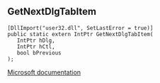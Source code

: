 ## GetNextDlgTabItem

```
[DllImport("user32.dll", SetLastError = true)]
public static extern IntPtr GetNextDlgTabItem(
   IntPtr hDlg,
   IntPtr hCtl,
   bool bPrevious
);
```

[Microsoft documentation](https://docs.microsoft.com/en-us/windows/win32/api/winuser/nf-winuser-getnextdlgtabitem)
